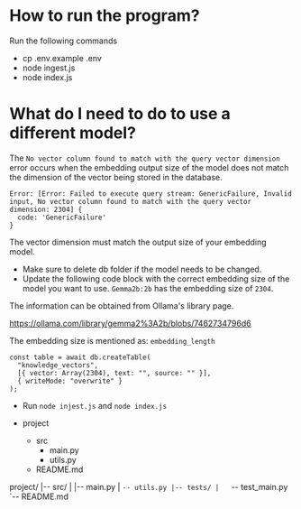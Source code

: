 # How to run the program?

Run the following commands

- cp .env.example .env
- node ingest.js
- node index.js

# What do I need to do to use a different model?

The `No vector column found to match with the query vector dimension` error occurs when the embedding output size of the model does not match the dimension of the vector being stored in the database.

```
Error: [Error: Failed to execute query stream: GenericFailure, Invalid input, No vector column found to match with the query vector dimension: 2304] {
  code: 'GenericFailure'
}
```

The vector dimension must match the output size of your embedding model.

- Make sure to delete db folder if the model needs to be changed.
- Update the following code block with the correct embedding size of the model you want to use. `Gemma2b:2b` has the embedding size of `2304`.

The information can be obtained from Ollama's library page.

https://ollama.com/library/gemma2%3A2b/blobs/7462734796d6

The embedding size is mentioned as: `embedding_length`

```
const table = await db.createTable(
  "knowledge_vectors",
  [{ vector: Array(2304), text: "", source: "" }],
  { writeMode: "overwrite" }
);
```

- Run `node injest.js` and `node index.js`

- project
  - src
    - main.py
    - utils.py
  - README.md

project/
|-- src/
| |-- main.py
| `-- utils.py
|-- tests/
|   `-- test_main.py
`-- README.md
